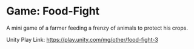 # Game: Food-Fight
A mini game of a farmer feeding a frenzy of animals to protect his crops.

Unity Play Link: https://play.unity.com/mg/other/food-fight-3
